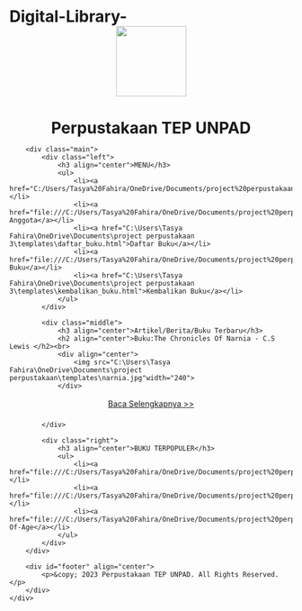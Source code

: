 # Digital-Library-

<!DOCTYPE html>
<html lang="en">
<head>
    <meta charset="UTF-8">
    <meta name="viewport" content="width=device-width, initial-scale=1.0">
    <meta http-equiv="X-UA-Compatible" content="ie=edge">
    <title>Perpustakaan Online</title>
    <style>
        * {
            padding: 0;
            margin: 0;
        }

        body {
            width: 100%;
            font-family: Verdana, Geneva, Tahoma, sans-serif;
            background-color: #dedede;
        }

        .marquee {
            background-color: #ffffffd7;
            color: #0006ff;
        }

        p {
            margin-bottom: 20px;
            line-height: 1.5em;
        }

        h2 {
            font-size: 17px;
            font-weight: 600;
        }

        h3 {
            font: #fff;
            font-size: 17px;
            padding-bottom: 10px;
            border-bottom: 4px solid #fff;
        }

        h4 {
            font: white;
            padding-top: 10px;
            text-align: left;
            font-size: 15px;
        }

        /* Tambahkan CSS lainnya di sini */

        /*Halaman Buku*/

        .buku {
            padding: 0 6px;
            margin-right: 10px;
            float: left;
            border: 1px solid #dedede;
            width: 23%;
        }

        .gallery:hover {}

        .foto img {
            padding: 5px 0 5px 0;
            width: 100%;
            height: 250px;
        }

        .judul {
            font-size: 13px;
            font-weight: 600;
            padding: 0 0 3px 0;
            text-align: left;
        }

        .penulis {
            font-size: 10px;
            padding-bottom: 5px;
        }

        /* Tambahkan CSS lainnya di sini */

        /* Main */

        .left {
            width: 280px;
            color: #fff;
            border: 1px solid #dedede;
            padding: 10px;
            margin: 10px 10px 10px 0px;
            float: left;
            background-color: #281e5a;
        }

        .left ul {
            list-style-type: none;
        }

        .left ul li {
            display: block;
        }

        .left ul li a {
            display: block;
            font-size: 17px;
            border-bottom: 1px dotted #d4d2db;
            margin-bottom: 10px;
            padding: 10px 5px;
            font: #64bed4;
            color: #fff;
        }

        .left ul li a:hover {
            color: #ca1414;
        }

        .middle {
            width: 500px;
            border: 1px solid #dedede;
            padding: 5px;
            margin: 10px;
            float: left;
        }

    .header {
    position: relative;
    text-align: center;
}

.header::before {
    content: "";
    position: absolute;
    top: 0;
    left: 0;
    width: 100%;
    height: 100%;
    background-image: url("file:///C:/Users/Tasya%20Fahira/OneDrive/Documents/project%20perpustakaan/templates/buku3.jpg");
    background-size: cover;
    opacity: 0.5; /* Sesuaikan kebutuhan Anda */
    z-index: -1;
}

.header h1 {
    position: relative;
    color: #ffffff;
    font-size: 24px;
    font-weight: bold;
    padding: 20px;
}

        .middle a {
            font-weight: bold;
        }

        .middle2 {
            width: 790px;
            height: 100%;
            padding: 5px;
            margin: 10px;
            float: left;
        }

        .middle2 a {
            font-weight: bold;
        }

        .right {
            width: 280px;
            color: #fff;
            border: 1px solid #dedede;
            padding: 10px;
            margin: 10px 0 10px 10px;
            float: right;
            background-color: #281e5a;
        }

        .right ul {
            list-style-type: none;
        }

        .right ul li {
            display: block;
        }

        .right ul li a {
            display: block;
            font-size: 17px;
            border-bottom: 1px dotted #d4d2db;
            margin-bottom: 10px;
            padding: 10px 5px;
            color: #fff;
        }

        .right ul li a:hover {
            color: #ca1414;
        }

        #footer {
            font-family: Impact, Haettenschweiler, 'Arial Narrow Bold', sans-serif;
            font-size: 20px;
            color: #6813c9;
            clear: both;
            border: 1px solid #dedede;
            padding: 15px;
        }

        @media screen and (max-width: 1140px) {
            .container {
                width: 100%;
            }

            .left {
                width: 25%;
                background: #0c7575d7;
            }

            .middle {
                width: 68%;
                float: right;
            }

            .middle2 {
                width: 90%;
                float: right;
            }

            .right {
                clear: both;
                padding: 1% 4%;
                width: auto;
                float: none;
                background: #0c7575d7;
            }
        }

        @media screen and (max-width: 780px) {
            .header,
            .footer {
                text-align: center;
            }

            .left {
                width: auto;
                float: none;
            }

            .middle {
                width: auto;
                float: none;
            }

            .right {
                width: auto;
                float: none;
            }
        }
    </style>
</head>

<head>
    <style>
        .header h1 {
	    font-family: "Times New Roman", Times, serif;
            font-weight: bold;
            font-style: italic;
            font-size: 40px; /* Sesuaikan ukuran font sesuai kebutuhan Anda */
        }
    </style>

<body>
    <div id="container">
        <div class="header">
            <img src="C:\Users\Tasya Fahira\OneDrive\Documents\project perpustakaan\templates\logo.png" width="125" height="125">
            <h1>Perpustakaan TEP UNPAD</h1>
      <style>
            .header {
                 text-align: center;
          }  
      </style>
        </div>

        <div class="main">
            <div class="left">
                <h3 align="center">MENU</h3>
                <ul>
                    <li><a href="C:/Users/Tasya%20Fahira/OneDrive/Documents/project%20perpustakaan%203/templates/login.html">Login</a></li>
                    <li><a href="file:///C:/Users/Tasya%20Fahira/OneDrive/Documents/project%20perpustakaan%203/templates/tambah_anggota.html">Tambah Anggota</a></li>
                    <li><a href="C:\Users\Tasya Fahira\OneDrive\Documents\project perpustakaan 3\templates\daftar_buku.html">Daftar Buku</a></li>
                    <li><a href="file:///C:/Users/Tasya%20Fahira/OneDrive/Documents/project%20perpustakaan%203/templates/pinjam_buku.html">Pinjam Buku</a></li>
                    <li><a href="C:\Users\Tasya Fahira\OneDrive\Documents\project perpustakaan 3\templates\kembalikan_buku.html">Kembalikan Buku</a></li>
                </ul>
            </div>

            <div class="middle">
                <h3 align="center">Artikel/Berita/Buku Terbaru</h3>
                <h2 align="center">Buku:The Chronicles Of Narnia - C.S Lewis </h2><br>
                <div align="center">
                    <img src="C:\Users\Tasya Fahira\OneDrive\Documents\project perpustakaan\templates\narnia.jpg"width="240">
                </div>
                
<p style="text-align: center;"><a href="#" onclick="openNewWindow();">Baca Selengkapnya >></a></p>

<script>
function openNewWindow() {
    window.open('halaman_baru.html', '_blank');
}
</script>
            </div>

            <div class="right">
                <h3 align="center">BUKU TERPOPULER</h3>
                <ul>
                    <li><a href="file:///C:/Users/Tasya%20Fahira/OneDrive/Documents/project%20perpustakaan%203/templates/rekomendasi_buku.html">Fantasy</a></li>
                    <li><a href="file:///C:/Users/Tasya%20Fahira/OneDrive/Documents/project%20perpustakaan%203/templates/rekomen_buku.html">Fiction</a></li>
                    <li><a href="file:///C:/Users/Tasya%20Fahira/OneDrive/Documents/project%20perpustakaan%203/templates/rekomendasi_bukubuku.html">Coming-Of-Age</a></li>
                </ul>
            </div>
        </div>

        <div id="footer" align="center">
            <p>&copy; 2023 Perpustakaan TEP UNPAD. All Rights Reserved.</p>
        </div>
    </div>
</body>
</html>
